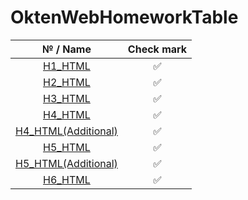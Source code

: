 # OktenWebHomeworkTable
|   № / Name | Check mark  |
| :----------: | :----------:  |
|   [H1_HTML](https://github.com/IFalcoNI/OktenWebHomework/tree/main/H1_HTML)  |     ✅      |
|   [H2_HTML](https://github.com/IFalcoNI/OktenWebHomework/tree/main/H2_HTML)  |     ✅      |
|   [H3_HTML](https://github.com/IFalcoNI/OktenWebHomework/tree/main/H3_HTML)  |     ✅      |
|   [H4_HTML](https://github.com/IFalcoNI/OktenWebHomework/tree/main/H4_HTML)  |     ✅      |
|   [H4_HTML(Additional)](https://github.com/IFalcoNI/OktenWebHomework/tree/main/H4_HTML/Additional)  |     ✅      |
|   [H5_HTML](https://github.com/IFalcoNI/OktenWebHomework/tree/main/H5_HTML)  |      ✅     |
|   [H5_HTML(Additional)](https://github.com/IFalcoNI/OktenWebHomework/tree/main/H5_HTML/Additional)  |     ✅       |
|   [H6_HTML](https://github.com/IFalcoNI/OktenWebHomework/tree/main/H6_HTML)  |    ✅       |
